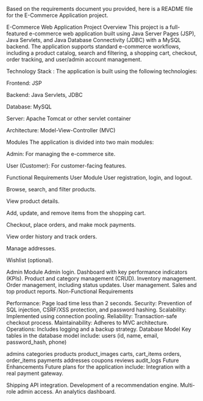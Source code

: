 
Based on the requirements document you provided, here is a README file for the E-Commerce Application project.

E-Commerce Web Application
Project Overview
This project is a full-featured e-commerce web application built using Java Server Pages (JSP), Java Servlets, and Java Database Connectivity (JDBC) with a MySQL backend. The application supports standard e-commerce workflows, including a product catalog, search and filtering, a shopping cart, checkout, order tracking, and user/admin account management.


Technology Stack : 
The application is built using the following technologies:

Frontend: JSP 

Backend: Java Servlets, JDBC 

Database: MySQL 

Server: Apache Tomcat or other servlet container 

Architecture: Model-View-Controller (MVC) 

Modules
The application is divided into two main modules:

Admin: For managing the e-commerce site.

User (Customer): For customer-facing features.

Functional Requirements
User Module
User registration, login, and logout.

Browse, search, and filter products.

View product details.

Add, update, and remove items from the shopping cart.

Checkout, place orders, and make mock payments.

View order history and track orders.

Manage addresses.

Wishlist (optional).

Admin Module
Admin login.
Dashboard with key performance indicators (KPIs).
Product and category management (CRUD).
Inventory management.
Order management, including status updates.
User management.
Sales and top product reports.
Non-Functional Requirements

Performance: Page load time less than 2 seconds.
Security: Prevention of SQL injection, CSRF/XSS protection, and password hashing.
Scalability: Implemented using connection pooling.
Reliability: Transaction-safe checkout process.
Maintainability: Adheres to MVC architecture.
Operations: Includes logging and a backup strategy.
Database Model
Key tables in the database model include: users (id, name, email, password_hash, phone)

admins
categories
products
product_images
carts, cart_items
orders, order_items
payments
addresses
coupons
reviews
audit_logs
Future Enhancements
Future plans for the application include: Integration with a real payment gateway.

Shipping API integration.
Development of a recommendation engine.
Multi-role admin access.
An analytics dashboard.
